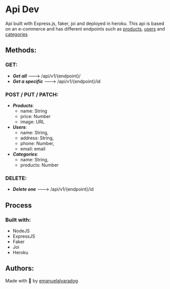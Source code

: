 # Api Dev
Api built with Express.js, faker, joi and deployed in heroku. This api is based on an e-commerce and has different endpoints such as [products](https://warm-caverns-03782.herokuapp.com/api/v1/products), [users](https://warm-caverns-03782.herokuapp.com/api/v1/users) and [categories](https://warm-caverns-03782.herokuapp.com/api/v1/categories)

## Methods:
### GET:
-   **_Get all_**  ---> /api/v1/{endpoint}/
-   **_Get a specific_**  ---> /api/v1/{endpoint}/id
### POST / PUT / PATCH:
-   **_Products_**:
    -   name: String
    -   price: Number
    -   image: URL
-   **_Users_**:
    -   name: String,
    -   address: String,
    -   phone: Number,
    -   email: email
-   **_Categories_**:
    -   name: String,
    -   products: Number
### DELETE:
-   **_Delete one_**  ---> /api/v1/{endpoint}/id
## Process
### Built with:
- NodeJS
- ExpressJS
- Faker
- Joi
- Heroku


## Authors:
Made with 💜 by [emanuelalvaradog](https://github.com/emanuelalvaradog)

